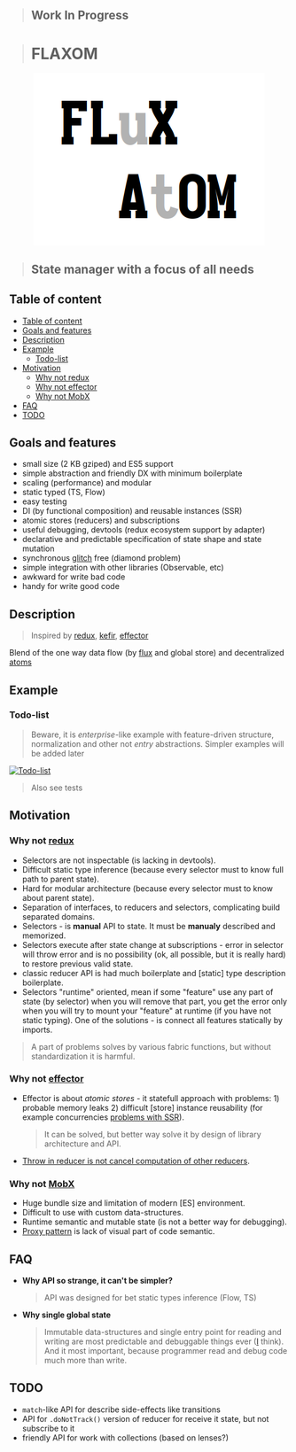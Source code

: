 > ## Work In Progress

> # FLAXOM

<div align="center"><img src="logo.png" alt="FLAXOM logo" align="center"></div>

> ## State manager with a focus of **all** needs

## Table of content

- [Table of content](#Table-of-content)
- [Goals and features](#Goals-and-features)
- [Description](#Description)
- [Example](#Example)
  - [Todo-list](#Todo-list)
- [Motivation](#Motivation)
  - [Why not redux](#Why-not-redux)
  - [Why not effector](#Why-not-effector)
  - [Why not MobX](#Why-not-MobX)
- [FAQ](#FAQ)
- [TODO](#TODO)

## Goals and features

- small size (2 KB gziped) and ES5 support
- simple abstraction and friendly DX with minimum boilerplate
- scaling (performance) and modular
- static typed (TS, Flow)
- easy testing
- DI (by functional composition) and reusable instances (SSR)
- atomic stores (reducers) and subscriptions
- useful debugging, devtools (redux ecosystem support by adapter)
- declarative and predictable specification of state shape and state mutation
- synchronous [glitch](https://staltz.com/rx-glitches-arent-actually-a-problem.html) free (diamond problem)
- simple integration with other libraries (Observable, etc)
- awkward for write bad code
- handy for write good code

## Description

> Inspired by [redux](github.com/reduxjs/redux), [kefir](https://github.com/kefirjs/kefir), [effector](github.com/zerobias/effector)

Blend of the one way data flow (by [flux](github.com/facebook/flux) and global store) and decentralized [atoms](https://github.com/calmm-js/kefir.atom/blob/master/README.md#related-work)

## Example

### Todo-list

> Beware, it is _enterprise_-like example with feature-driven structure, normalization and other not _entry_ abstractions. Simpler examples will be added later

[![Todo-list](https://codesandbox.io/static/img/play-codesandbox.svg)](https://codesandbox.io/s/flaxom-todo-app-fikvf)

> Also see tests

## Motivation

### Why not [redux](github.com/reduxjs/redux)

- Selectors are not inspectable (is lacking in devtools).
- Difficult static type inference (because every selector must to know full path to parent state).
- Hard for modular architecture (because every selector must to know about parent state).
- Separation of interfaces, to reducers and selectors, complicating build separated domains.
- Selectors - is **manual** API to state. It must be **manualy** described and memorized.
- Selectors execute after state change at subscriptions - error in selector will throw error and is no possibility (ok, all possible, but it is really hard) to restore previous valid state.
- classic reducer API is had much boilerplate and [static] type description boilerplate.
- Selectors "runtime" oriented, mean if some "feature" use any part of state (by selector) when you will remove that part, you get the error only when you will try to mount your "feature" at runtime (if you have not static typing). One of the solutions - is connect all features statically by imports.
<!-- - Memorized selectors is extra computations by default, but it is defenetly unnecessary in SSR -->
> A part of problems solves by various fabric functions, but without standardization it is harmful.


### Why not [effector](github.com/zerobias/effector)

- Effector is about _atomic stores_ - it statefull approach with problems: 1) probable memory leaks 2) difficult [store] instance reusability (for example concurrencies [problems with SSR](https://github.com/zerobias/effector/issues/114)).
  > It can be solved, but better way solve it by design of library architecture and API.
- [Throw in reducer is not cancel computation of other reducers](https://github.com/zerobias/effector/issues/90).

### Why not [MobX](github.com/mobxjs/mobx)

- Huge bundle size and limitation of modern [ES] environment.
- Difficult to use with custom data-structures.
- Runtime semantic and mutable state (is not a better way for debugging).
- [Proxy pattern](https://en.wikipedia.org/wiki/Proxy_pattern) is lack of visual part of code semantic.

## FAQ

- **Why API so strange, it can't be simpler?**
  > API was designed for bet static types inference (Flow, TS)
- **Why single global state**
  > Immutable data-structures and single entry point for reading and writing are most predictable and debuggable things ever ([I](https://github.com/artalar) think). And it most important, because programmer read and debug code much more than write.

## TODO

- `match`-like API for describe side-effects like transitions
- API for `.doNotTrack()` version of reducer for receive it state, but not subscribe to it
- friendly API for work with collections (based on lenses?)
